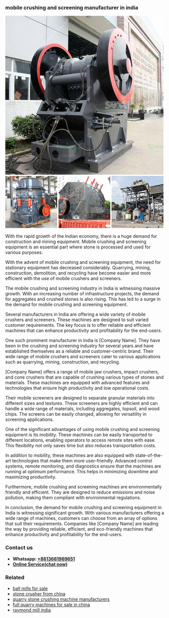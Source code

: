 <h3>mobile crushing and screening manufacturer in india</h3><img src='1706753925.jpg' alt=''><p>With the rapid growth of the Indian economy, there is a huge demand for construction and mining equipment. Mobile crushing and screening equipment is an essential part where stone is processed and used for various purposes.</p><p>With the advent of mobile crushing and screening equipment, the need for stationary equipment has decreased considerably. Quarrying, mining, construction, demolition, and recycling have become easier and more efficient with the use of mobile crushers and screeners.</p><p>The mobile crushing and screening industry in India is witnessing massive growth. With an increasing number of infrastructure projects, the demand for aggregates and crushed stones is also rising. This has led to a surge in the demand for mobile crushing and screening equipment.</p><p>Several manufacturers in India are offering a wide variety of mobile crushers and screeners. These machines are designed to suit varied customer requirements. The key focus is to offer reliable and efficient machines that can enhance productivity and profitability for the end-users.</p><p>One such prominent manufacturer in India is [Company Name]. They have been in the crushing and screening industry for several years and have established themselves as a reliable and customer-centric brand. Their wide range of mobile crushers and screeners cater to various applications such as quarrying, mining, construction, and recycling.</p><p>[Company Name] offers a range of mobile jaw crushers, impact crushers, and cone crushers that are capable of crushing various types of stones and materials. These machines are equipped with advanced features and technologies that ensure high productivity and low operational costs.</p><p>Their mobile screeners are designed to separate granular materials into different sizes and textures. These screeners are highly efficient and can handle a wide range of materials, including aggregates, topsoil, and wood chips. The screens can be easily changed, allowing for versatility in screening applications.</p><p>One of the significant advantages of using mobile crushing and screening equipment is its mobility. These machines can be easily transported to different locations, enabling operators to access remote sites with ease. This flexibility not only saves time but also reduces transportation costs.</p><p>In addition to mobility, these machines are also equipped with state-of-the-art technologies that make them more user-friendly. Advanced control systems, remote monitoring, and diagnostics ensure that the machines are running at optimum performance. This helps in minimizing downtime and maximizing productivity.</p><p>Furthermore, mobile crushing and screening machines are environmentally friendly and efficient. They are designed to reduce emissions and noise pollution, making them compliant with environmental regulations.</p><p>In conclusion, the demand for mobile crushing and screening equipment in India is witnessing significant growth. With various manufacturers offering a wide range of machines, customers can choose from an array of options that suit their requirements. Companies like [Company Name] are leading the way by providing reliable, efficient, and eco-friendly machines that enhance productivity and profitability for the end-users.</p><h3>Contact us</h3><ul><li><strong>Whatsapp:&nbsp;<a href="https://wa.me/8613661969651">+8613661969651</a></strong></li><li><a href="https://swt.shibang-china.com/?git&amp;zhl&amp;mobile crushing and screening manufacturer in india"><strong>Online Service(chat now)</strong></a></li></ul><h3>Related</h3><ul><li><a href='ball mills for sale.md'>ball mills for sale</a></li><li><a href='stone crusher from china.md'>stone crusher from china</a></li><li><a href='quarry stone crushing machine manufacturers.md'>quarry stone crushing machine manufacturers</a></li><li><a href='full quarry machines for sale in china.md'>full quarry machines for sale in china</a></li><li><a href='raymond mill india.md'>raymond mill india</a></li></ul>